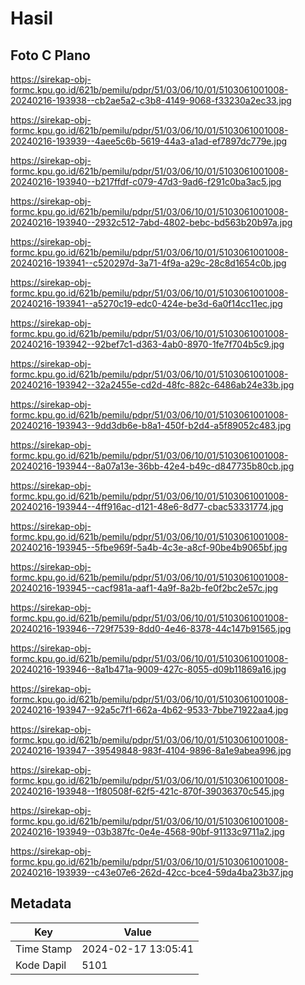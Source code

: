 # Hasil

## Foto C Plano

https://sirekap-obj-formc.kpu.go.id/621b/pemilu/pdpr/51/03/06/10/01/5103061001008-20240216-193938--cb2ae5a2-c3b8-4149-9068-f33230a2ec33.jpg

https://sirekap-obj-formc.kpu.go.id/621b/pemilu/pdpr/51/03/06/10/01/5103061001008-20240216-193939--4aee5c6b-5619-44a3-a1ad-ef7897dc779e.jpg

https://sirekap-obj-formc.kpu.go.id/621b/pemilu/pdpr/51/03/06/10/01/5103061001008-20240216-193940--b217ffdf-c079-47d3-9ad6-f291c0ba3ac5.jpg

https://sirekap-obj-formc.kpu.go.id/621b/pemilu/pdpr/51/03/06/10/01/5103061001008-20240216-193940--2932c512-7abd-4802-bebc-bd563b20b97a.jpg

https://sirekap-obj-formc.kpu.go.id/621b/pemilu/pdpr/51/03/06/10/01/5103061001008-20240216-193941--c520297d-3a71-4f9a-a29c-28c8d1654c0b.jpg

https://sirekap-obj-formc.kpu.go.id/621b/pemilu/pdpr/51/03/06/10/01/5103061001008-20240216-193941--a5270c19-edc0-424e-be3d-6a0f14cc11ec.jpg

https://sirekap-obj-formc.kpu.go.id/621b/pemilu/pdpr/51/03/06/10/01/5103061001008-20240216-193942--92bef7c1-d363-4ab0-8970-1fe7f704b5c9.jpg

https://sirekap-obj-formc.kpu.go.id/621b/pemilu/pdpr/51/03/06/10/01/5103061001008-20240216-193942--32a2455e-cd2d-48fc-882c-6486ab24e33b.jpg

https://sirekap-obj-formc.kpu.go.id/621b/pemilu/pdpr/51/03/06/10/01/5103061001008-20240216-193943--9dd3db6e-b8a1-450f-b2d4-a5f89052c483.jpg

https://sirekap-obj-formc.kpu.go.id/621b/pemilu/pdpr/51/03/06/10/01/5103061001008-20240216-193944--8a07a13e-36bb-42e4-b49c-d847735b80cb.jpg

https://sirekap-obj-formc.kpu.go.id/621b/pemilu/pdpr/51/03/06/10/01/5103061001008-20240216-193944--4ff916ac-d121-48e6-8d77-cbac53331774.jpg

https://sirekap-obj-formc.kpu.go.id/621b/pemilu/pdpr/51/03/06/10/01/5103061001008-20240216-193945--5fbe969f-5a4b-4c3e-a8cf-90be4b9065bf.jpg

https://sirekap-obj-formc.kpu.go.id/621b/pemilu/pdpr/51/03/06/10/01/5103061001008-20240216-193945--cacf981a-aaf1-4a9f-8a2b-fe0f2bc2e57c.jpg

https://sirekap-obj-formc.kpu.go.id/621b/pemilu/pdpr/51/03/06/10/01/5103061001008-20240216-193946--729f7539-8dd0-4e46-8378-44c147b91565.jpg

https://sirekap-obj-formc.kpu.go.id/621b/pemilu/pdpr/51/03/06/10/01/5103061001008-20240216-193946--8a1b471a-9009-427c-8055-d09b11869a16.jpg

https://sirekap-obj-formc.kpu.go.id/621b/pemilu/pdpr/51/03/06/10/01/5103061001008-20240216-193947--92a5c7f1-662a-4b62-9533-7bbe71922aa4.jpg

https://sirekap-obj-formc.kpu.go.id/621b/pemilu/pdpr/51/03/06/10/01/5103061001008-20240216-193947--39549848-983f-4104-9896-8a1e9abea996.jpg

https://sirekap-obj-formc.kpu.go.id/621b/pemilu/pdpr/51/03/06/10/01/5103061001008-20240216-193948--1f80508f-62f5-421c-870f-39036370c545.jpg

https://sirekap-obj-formc.kpu.go.id/621b/pemilu/pdpr/51/03/06/10/01/5103061001008-20240216-193949--03b387fc-0e4e-4568-90bf-91133c9711a2.jpg

https://sirekap-obj-formc.kpu.go.id/621b/pemilu/pdpr/51/03/06/10/01/5103061001008-20240216-193939--c43e07e6-262d-42cc-bce4-59da4ba23b37.jpg


## Metadata

| Key        | Value               |
| ---------- | ------------------- |
| Time Stamp | 2024-02-17 13:05:41 |
| Kode Dapil | 5101                |




